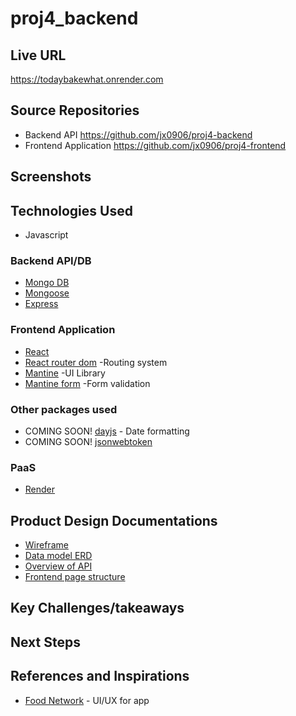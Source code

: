 # proj4_backend

## Live URL

https://todaybakewhat.onrender.com

## Source Repositories

- Backend API https://github.com/jx0906/proj4-backend
- Frontend Application https://github.com/jx0906/proj4-frontend

## Screenshots

## Technologies Used

- Javascript

### Backend API/DB

- [Mongo DB](https://www.mongodb.com/)
- [Mongoose](https://mongoosejs.com/)
- [Express](https://expressjs.com/)

### Frontend Application

- [React](https://react.dev/)
- [React router dom](https://reactrouter.com/en/main) -Routing system
- [Mantine](https://mantine.dev/) -UI Library
- [Mantine form](https://mantine.dev/form/use-form/) -Form validation

### Other packages used

- COMING SOON! [dayjs](https://www.npmjs.com/package/dayjs) - Date formatting
- COMING SOON! [jsonwebtoken](https://www.npmjs.com/package/jsonwebtoken)

### PaaS

- [Render](https://render.com/)

## Product Design Documentations

- [Wireframe](https://www.figma.com/file/W64GG2WStSC9YhuQr7aYYS/today-bake-what%3F?type=design&node-id=1848-2927&mode=design)
- [Data model ERD](https://app.diagrams.net/#Hjx0906%2Fproj4-backend%2Fmain%2FERD.drawio)
- [Overview of API](https://docs.google.com/spreadsheets/d/1onAcolqETuYnLY4E1aEvDwoeBZb6KpkL_CIPehhYmws/edit?pli=1#gid=1899189910)
- [Frontend page structure](https://docs.google.com/spreadsheets/d/1onAcolqETuYnLY4E1aEvDwoeBZb6KpkL_CIPehhYmws/edit?pli=1#gid=0)

## Key Challenges/takeaways

## Next Steps

## References and Inspirations

- [Food Network](https://www.foodnetwork.com/) - UI/UX for app
